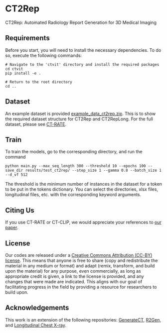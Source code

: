 # CT2Rep
CT2Rep: Automated Radiology Report Generation for 3D Medical Imaging
 
 
## Requirements

Before you start, you will need to install the necessary dependencies. To do so, execute the following commands:

```setup
# Navigate to the 'ctvit' directory and install the required packages
cd ctvit
pip install -e .

# Return to the root directory
cd ..
```

## Dataset

An example dataset is provided [example_data_ct2rep.zip](https://huggingface.co/generatect/GenerateCT/blob/main/example_data_ct2rep.zip). This is to show the required dataset structure for CT2Rep and CT2RepLong. For the full dataset, please see [CT-RATE](https://huggingface.co/datasets/ibrahimhamamci/CT-RATE).

## Train

To train the models, go to the corresponding directory, and run the command

```train
python main.py --max_seq_length 300 --threshold 10 --epochs 100 --save_dir results/test_ct2rep/ --step_size 1 --gamma 0.8 --batch_size 1 --d_vf 512
```
The threshold is the minimum number of instances in the dataset for a token to be put in the tokens dictionary. You can select the directories, xlsx files, longitudinal files, etc. with the corresponding keyword arguments.

## Citing Us
If you use CT-RATE or CT-CLIP, we would appreciate your references to [our paper](https://arxiv.org/pdf/2403.06801).

## License
Our codes are released under a [Creative Commons Attribution (CC-BY) license](https://creativecommons.org/licenses/by/4.0/). This means that anyone is free to share (copy and redistribute the material in any medium or format) and adapt (remix, transform, and build upon the material) for any purpose, even commercially, as long as appropriate credit is given, a link to the license is provided, and any changes that were made are indicated. This aligns with our goal of facilitating progress in the field by providing a resource for researchers to build upon. 


## Acknowledgements
This work is an extension of the following repositories: [GenerateCT](https://github.com/ibrahimethemhamamci/GenerateCT), [R2Gen](https://github.com/cuhksz-nlp/R2Gen), and [Longitudinal Chest X-ray](https://github.com/celestialshine/longitudinal-chest-x-ray).

